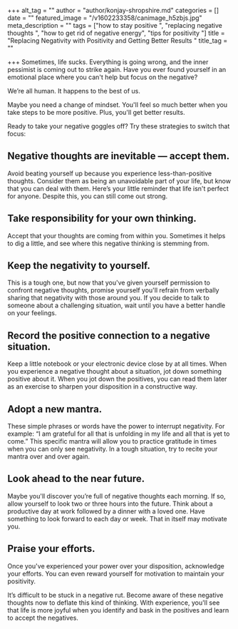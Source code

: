 +++
alt_tag = ""
author = "author/konjay-shropshire.md"
categories = []
date = ""
featured_image = "/v1602233358/canimage_h5zbjs.jpg"
meta_description = ""
tags = ["how to stay positive ", "replacing negative thoughts ", "how to get rid of negative energy", "tips for positivity "]
title = "Replacing Negativity with Positivity and Getting Better Results "
title_tag = ""

+++
Sometimes, life sucks. Everything is going wrong, and the inner pessimist is coming out to strike again. Have you ever found yourself in an emotional place where you can't help but focus on the negative?

We’re all human. It happens to the best of us.

Maybe you need a change of mindset. You'll feel so much better when you take steps to be more positive. Plus, you'll get better results.

Ready to take your negative goggles off? Try these strategies to switch that focus:

## **Negative thoughts are inevitable — accept them.** 

Avoid beating yourself up because you experience less-than-positive thoughts. Consider them as being an unavoidable part of your life, but know that you can deal with them. Here’s your little reminder that life isn't perfect for anyone. Despite this, you can still come out strong.

## **Take responsibility for your own thinking.** 

Accept that your thoughts are coming from within you. Sometimes it helps to dig a little, and see where this negative thinking is stemming from.

## **Keep the negativity to yourself.** 

This is a tough one, but now that you've given yourself permission to confront negative thoughts, promise yourself you'll refrain from verbally sharing that negativity with those around you. If you decide to talk to someone about a challenging situation, wait until you have a better handle on your feelings.

## **Record the positive connection to a negative situation.** 

Keep a little notebook or your electronic device close by at all times. When you experience a negative thought about a situation, jot down something positive about it. When you jot down the positives, you can read them later as an exercise to sharpen your disposition in a constructive way.

## **Adopt a new mantra.** 

These simple phrases or words have the power to interrupt negativity. For example: “I am grateful for all that is unfolding in my life and all that is yet to come.” This specific mantra will allow you to practice gratitude in times when you can only see negativity. In a tough situation, try to recite your mantra over and over again.

## **Look ahead to the near future.** 

Maybe you'll discover you’re full of negative thoughts each morning. If so, allow yourself to look two or three hours into the future. Think about a productive day at work followed by a dinner with a loved one. Have something to look forward to each day or week. That in itself may motivate you.

## **Praise your efforts.** 

Once you've experienced your power over your disposition, acknowledge your efforts. You can even reward yourself for motivation to maintain your positivity.

It’s difficult to be stuck in a negative rut. Become aware of these negative thoughts now to deflate this kind of thinking. With experience, you'll see that life is more joyful when you identify and bask in the positives and learn to accept the negatives.